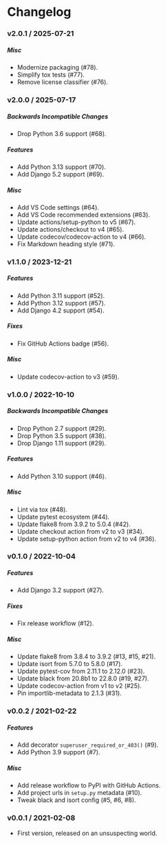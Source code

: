 Changelog
=========

### v2.0.1 / 2025-07-21

##### Misc

  - Modernize packaging (#78).
  - Simplify tox tests (#77).
  - Remove license classifier (#76).

### v2.0.0 / 2025-07-17

##### Backwards Incompatible Changes

  - Drop Python 3.6 support (#68).

##### Features

  - Add Python 3.13 support (#70).
  - Add Django 5.2 support (#69).

##### Misc

  - Add VS Code settings (#64).
  - Add VS Code recommended extensions (#63).
  - Update actions/setup-python to v5 (#67).
  - Update actions/checkout to v4 (#65).
  - Update codecov/codecov-action to v4 (#66).
  - Fix Markdown heading style (#71).

### v1.1.0 / 2023-12-21

##### Features

  - Add Python 3.11 support (#52).
  - Add Python 3.12 support (#57).
  - Add Django 4.2 support (#54).

##### Fixes

  - Fix GitHub Actions badge (#56).

##### Misc

  - Update codecov-action to v3 (#59).

### v1.0.0 / 2022-10-10

##### Backwards Incompatible Changes

  - Drop Python 2.7 support (#29).
  - Drop Python 3.5 support (#38).
  - Drop Django 1.11 support (#29).

##### Features

  - Add Python 3.10 support (#46).

##### Misc

  - Lint via tox (#48).
  - Update pytest ecosystem (#44).
  - Update flake8 from 3.9.2 to 5.0.4 (#42).
  - Update checkout action from v2 to v3 (#34).
  - Update setup-python action from v2 to v4 (#36).

### v0.1.0 / 2022-10-04

##### Features

  - Add Django 3.2 support (#27).

##### Fixes

  - Fix release workflow (#12).

##### Misc

  - Update flake8 from 3.8.4 to 3.9.2 (#13, #15, #21).
  - Update isort from 5.7.0 to 5.8.0 (#17).
  - Update pytest-cov from 2.11.1 to 2.12.0 (#23).
  - Update black from 20.8b1 to 22.8.0 (#19, #27).
  - Update codecov-action from v1 to v2 (#25).
  - Pin importlib-metadata to 2.1.3 (#31).

### v0.0.2 / 2021-02-22

##### Features

  - Add decorator `superuser_required_or_403()` (#9).
  - Add Python 3.9 support (#7).
  
##### Misc

  - Add release workflow to PyPI with GitHub Actions.
  - Add project urls in `setup.py` metadata (#10).
  - Tweak black and isort config (#5, #6, #8).

### v0.0.1 / 2021-02-08

  - First version, released on an unsuspecting world.
